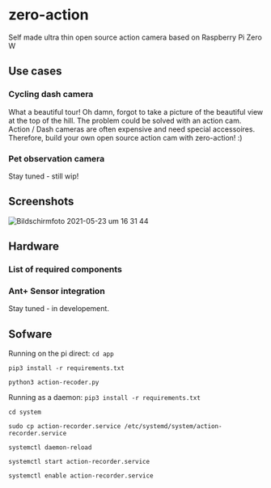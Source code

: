 # zero-action
Self made ultra thin open source action camera based on Raspberry Pi Zero W

## Use cases

### Cycling dash camera
What a beautiful tour! Oh damn, forgot to take a picture of the beautiful view at the top of the hill. The problem could be solved with an action cam.
Action / Dash cameras are often expensive and need special accessoires. Therefore, build your own open source action cam with zero-action! :)

### Pet observation camera
Stay tuned - still wip!


## Screenshots
![Bildschirmfoto 2021-05-23 um 16 31 44](https://user-images.githubusercontent.com/4592657/119264762-b21b4000-bbe4-11eb-94a1-d962716af62d.png)



## Hardware
### List of required components
### Ant+ Sensor integration
Stay tuned - in developement.

## Sofware
Running on the pi direct:
`cd app`

`pip3 install -r requirements.txt`

`python3 action-recoder.py`

Running as a daemon:
`pip3 install -r requirements.txt`

`cd system`

`sudo cp action-recorder.service /etc/systemd/system/action-recorder.service`

`systemctl daemon-reload`

`systemctl start action-recorder.service`

`systemctl enable action-recorder.service`
